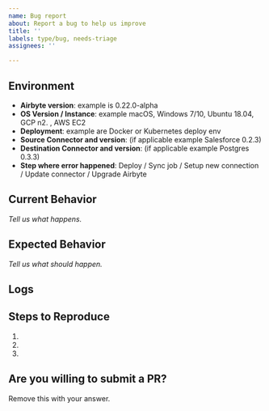 ```yaml
---
name: Bug report
about: Report a bug to help us improve
title: ''
labels: type/bug, needs-triage
assignees: ''

---
```

<!-- 
Welcome to Airbyte!

We're really appreciate your report and know that this will help us build an 
amazing tool. If you want to contribute yourself, you can find a good place 
to start by searching for the good-first-issues label or maybe... by trying 
to solve this one? (we can help debug this with you!)

Right now we are in alpha, so we're releasing versions a lot more frequently than 
normal. You can help us get to the root of the problem faster by filling out the
questionnaire below!

It's really important having all information and context. 
You can remove the examples bellow and fill out with your information.

--> 

## Environment
- **Airbyte version**:  example is 0.22.0-alpha
- **OS Version / Instance**: example macOS, Windows 7/10, Ubuntu 18.04, GCP n2. , AWS EC2
- **Deployment**: example are Docker or Kubernetes deploy env
- **Source Connector and version**: (if applicable example Salesforce 0.2.3) <!-- Found in the admin page in the UI in the Source tab. -->
- **Destination Connector and version**: (if applicable example Postgres 0.3.3) <!-- Found in the admin page in the UI in the Destination tab. -->
- **Step where error happened**: Deploy / Sync job / Setup new connection / Update connector / Upgrade Airbyte

## Current Behavior
*Tell us what happens.*

## Expected Behavior
*Tell us what should happen.*

## Logs
<!--
Please upload the complete log files from the failing operation. 

We ask for complete log files because these files capture essential metadata about your environment.
The team will read the full stack trace of errors and try to find the root cause of the error. 
For a sync failure, you can download the log in the sync page, and for other errors please download the server and scheduler logs in the Settings Page -> Configuration.
You can remove this after uploading the file.
-->

## Steps to Reproduce
1.
2.
3.

## Are you willing to submit a PR?
<!--- 
We accept contributions! 
Don't feel pressured, but if you want to contribute we can help you by giving some tips, 
highlighting the necessary code change or explaining any relevant point your feature will impact.
You can also send questions on #dev Slack channel.

We understand if you can't submit a PR and we're tremendously grateful
that you've already contributed by suggesting a new feature.
-->
Remove this with your answer.
